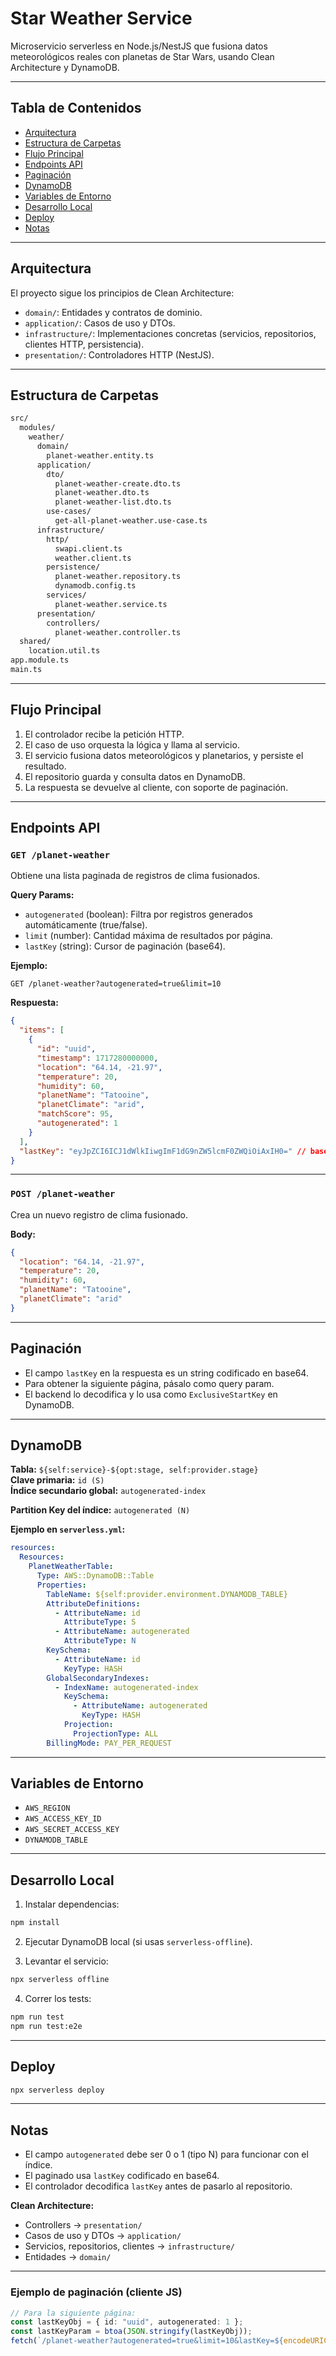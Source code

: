 # Star Weather Service

Microservicio serverless en Node.js/NestJS que fusiona datos meteorológicos reales con planetas de Star Wars, usando Clean Architecture y DynamoDB.

---

## Tabla de Contenidos

- [Arquitectura](#arquitectura)
- [Estructura de Carpetas](#estructura-de-carpetas)
- [Flujo Principal](#flujo-principal)
- [Endpoints API](#endpoints-api)
- [Paginación](#paginación)
- [DynamoDB](#dynamodb)
- [Variables de Entorno](#variables-de-entorno)
- [Desarrollo Local](#desarrollo-local)
- [Deploy](#deploy)
- [Notas](#notas)

---

## Arquitectura

El proyecto sigue los principios de Clean Architecture:

- `domain/`: Entidades y contratos de dominio.
- `application/`: Casos de uso y DTOs.
- `infrastructure/`: Implementaciones concretas (servicios, repositorios, clientes HTTP, persistencia).
- `presentation/`: Controladores HTTP (NestJS).

---

## Estructura de Carpetas

```bash
src/
  modules/
    weather/
      domain/
        planet-weather.entity.ts
      application/
        dto/
          planet-weather-create.dto.ts
          planet-weather.dto.ts
          planet-weather-list.dto.ts
        use-cases/
          get-all-planet-weather.use-case.ts
      infrastructure/
        http/
          swapi.client.ts
          weather.client.ts
        persistence/
          planet-weather.repository.ts
          dynamodb.config.ts
        services/
          planet-weather.service.ts
      presentation/
        controllers/
          planet-weather.controller.ts
  shared/
    location.util.ts
app.module.ts
main.ts
```

---

## Flujo Principal

1. El controlador recibe la petición HTTP.
2. El caso de uso orquesta la lógica y llama al servicio.
3. El servicio fusiona datos meteorológicos y planetarios, y persiste el resultado.
4. El repositorio guarda y consulta datos en DynamoDB.
5. La respuesta se devuelve al cliente, con soporte de paginación.

---

## Endpoints API

### `GET /planet-weather`

Obtiene una lista paginada de registros de clima fusionados.

**Query Params:**
- `autogenerated` (boolean): Filtra por registros generados automáticamente (true/false).
- `limit` (number): Cantidad máxima de resultados por página.
- `lastKey` (string): Cursor de paginación (base64).

**Ejemplo:**

```
GET /planet-weather?autogenerated=true&limit=10
```

**Respuesta:**

```json
{
  "items": [
    {
      "id": "uuid",
      "timestamp": 1717280000000,
      "location": "64.14, -21.97",
      "temperature": 20,
      "humidity": 60,
      "planetName": "Tatooine",
      "planetClimate": "arid",
      "matchScore": 95,
      "autogenerated": 1
    }
  ],
  "lastKey": "eyJpZCI6ICJ1dWlkIiwgImF1dG9nZW5lcmF0ZWQiOiAxIH0=" // base64
}
```

---

### `POST /planet-weather`

Crea un nuevo registro de clima fusionado.

**Body:**

```json
{
  "location": "64.14, -21.97",
  "temperature": 20,
  "humidity": 60,
  "planetName": "Tatooine",
  "planetClimate": "arid"
}
```

---

## Paginación

- El campo `lastKey` en la respuesta es un string codificado en base64.
- Para obtener la siguiente página, pásalo como query param.
- El backend lo decodifica y lo usa como `ExclusiveStartKey` en DynamoDB.

---

## DynamoDB

**Tabla:** `${self:service}-${opt:stage, self:provider.stage}`  
**Clave primaria:** `id (S)`  
**Índice secundario global:** `autogenerated-index`

**Partition Key del índice:** `autogenerated (N)`  

**Ejemplo en `serverless.yml`:**

```yaml
resources:
  Resources:
    PlanetWeatherTable:
      Type: AWS::DynamoDB::Table
      Properties:
        TableName: ${self:provider.environment.DYNAMODB_TABLE}
        AttributeDefinitions:
          - AttributeName: id
            AttributeType: S
          - AttributeName: autogenerated
            AttributeType: N
        KeySchema:
          - AttributeName: id
            KeyType: HASH
        GlobalSecondaryIndexes:
          - IndexName: autogenerated-index
            KeySchema:
              - AttributeName: autogenerated
                KeyType: HASH
            Projection:
              ProjectionType: ALL
        BillingMode: PAY_PER_REQUEST
```

---

## Variables de Entorno

- `AWS_REGION`
- `AWS_ACCESS_KEY_ID`
- `AWS_SECRET_ACCESS_KEY`
- `DYNAMODB_TABLE`

---

## Desarrollo Local

1. Instalar dependencias:

```bash
npm install
```

2. Ejecutar DynamoDB local (si usas `serverless-offline`).

3. Levantar el servicio:

```bash
npx serverless offline
```

4. Correr los tests:

```bash
npm run test
npm run test:e2e
```

---

## Deploy

```bash
npx serverless deploy
```

---

## Notas

- El campo `autogenerated` debe ser 0 o 1 (tipo N) para funcionar con el índice.
- El paginado usa `lastKey` codificado en base64.
- El controlador decodifica `lastKey` antes de pasarlo al repositorio.

**Clean Architecture:**
- Controllers → `presentation/`
- Casos de uso y DTOs → `application/`
- Servicios, repositorios, clientes → `infrastructure/`
- Entidades → `domain/`

---

### Ejemplo de paginación (cliente JS)

```ts
// Para la siguiente página:
const lastKeyObj = { id: "uuid", autogenerated: 1 };
const lastKeyParam = btoa(JSON.stringify(lastKeyObj));
fetch(`/planet-weather?autogenerated=true&limit=10&lastKey=${encodeURIComponent(lastKeyParam)}`);
```
